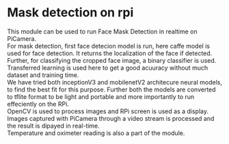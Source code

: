 <h1>Mask detection on rpi</h1>
This module can be used to run Face Mask Detection in realtime on PiCamera.
<br>
For mask detection, first face detecion model is run, here caffe model is used for face detection. It returns the localization of the face if detected. 
<br>
Further, for classifying the cropped face image, a binary classifier is used. Transferred learning is used here to get a good acuuracy without much dataset and training time.
<br>
We have tried both inceptionV3 and mobilenetV2 architecure neural models, to find the best fit for this purpose. Further both the models are converted to tflite format to be light and portable and more importantly to run effeciently on the RPi.
<br>
OpenCV is used to process images and RPi screen is used as a display. Images captured with PiCamera through a video stream is processed and the result is dipayed in real-time.
<br>
Temperature and oximeter reading is also a part of the module.
